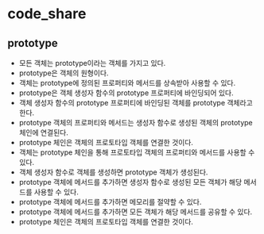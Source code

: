 # code_share
## prototype
- 모든 객체는 prototype이라는 객체를 가지고 있다.
- prototype은 객체의 원형이다.
- 객체는 prototype에 정의된 프로퍼티와 메서드를 상속받아 사용할 수 있다.
- prototype은 객체 생성자 함수의 prototype 프로퍼티에 바인딩되어 있다.
- 객체 생성자 함수의 prototype 프로퍼티에 바인딩된 객체를 prototype 객체라고 한다.
- prototype 객체의 프로퍼티와 메서드는 생성자 함수로 생성된 객체의 prototype 체인에 연결된다.
- prototype 체인은 객체의 프로토타입 객체를 연결한 것이다.
- 객체는 prototype 체인을 통해 프로토타입 객체의 프로퍼티와 메서드를 사용할 수 있다.
- 객체 생성자 함수로 객체를 생성하면 prototype 객체가 생성된다.
- prototype 객체에 메서드를 추가하면 생성자 함수로 생성된 모든 객체가 해당 메서드를 사용할 수 있다.
- prototype 객체에 메서드를 추가하면 메모리를 절약할 수 있다.
- prototype 객체에 메서드를 추가하면 모든 객체가 해당 메서드를 공유할 수 있다.
- prototype 체인은 객체의 프로토타입 객체를 연결한 것이다.
